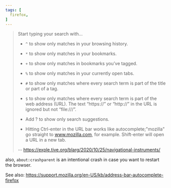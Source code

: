 ```yaml
---
tags: [
  firefox,
]
---
```


> Start typing your search with...
> - `^` to show only matches in your browsing history.
> - `*` to show only matches in your bookmarks.
> - `+` to show only matches in bookmarks you’ve tagged.
> - `%` to show only matches in your currently open tabs.
> - `#` to show only matches where every search term is part of the title or part of a tag.
> - `$` to show only matches where every search term is part of the web address (URL). The text “https://” or “http://” in the URL is ignored but not “file:///”.
>
>
> - Add ? to show only search suggestions.
> - Hitting Ctrl-enter in the URL bar works like autocomplete;"mozilla" go straight to www.mozilla.com, for example.
> Shift-enter will open a URL in a new tab.
> 
> -- https://exple.tive.org/blarg/2020/10/25/navigational-instruments/


also, `about:crashparent` is an intentional crash in case you want to restart the browser.

See also: https://support.mozilla.org/en-US/kb/address-bar-autocomplete-firefox